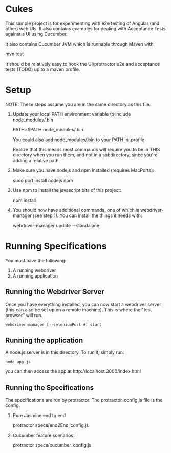Cukes
=====

This sample project is for experimenting with e2e testing of Angular (and other)
web UIs. It also contains examples for dealing with Acceptance Tests against a
UI using Cucumber.

It also contains Cucumber JVM which is runnable through Maven with:

   mvn test

It should be relatively easy to hook the UI/protractor e2e and acceptance tests
(TODO) up to a maven profile.

Setup
=====

NOTE: These steps assume you are in the same directory as this file.

1. Update your local PATH environment variable to include node_modules/.bin

    PATH=$PATH:node_modules/.bin

    You could also add node_modules/.bin to your PATH in .profile

    Realize that this means most commands will require you to be in THIS directory
    when you run them, and not in a subdirectory, since you're adding a relative path.

2. Make sure you have nodejs and npm installed (requires MacPorts):

    sudo port install nodejs npm

3. Use npm to install the javascript bits of this project:

    npm install

4. You should now have additional commands, one of which is webdriver-manager
   (see step 1). You can install the things it needs with:

    webdriver-manager update --standalone

Running Specifications
=======

You must have the following:

1. A running webdriver
2. A running application

Running the Webdriver Server
-------

Once you have everything installed, you can now start a webdriver server (this
can also be set up on a remote machine). This is where the "test browser" will
run.

    webdriver-manager [--seleniumPort #] start

Running the application
--------

A node.js server is in this directory. To run it, simply run:

    node app.js

you can then access the app at http://localhost:3000/index.html

Running the Specifications
--------

The specifications are run by protractor. The protractor_config.js file is the config.

1. Pure Jasmine end to end 

    protractor specs/end2End_config.js

2. Cucumber feature scenarios:

    protractor specs/cucumber_config.js


